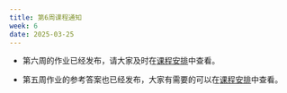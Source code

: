 ```yaml
---
title: 第6周课程通知
week: 6
date: 2025-03-25
---
```


- 第六周的作业已经发布，请大家及时在[课程安排](../schedule)中查看。

- 第五周作业的参考答案也已经发布，大家有需要的可以在[课程安排](../schedule)中查看。
